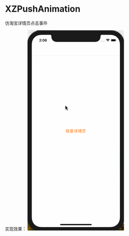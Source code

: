 # XZPushAnimation
仿淘宝详情页点击事件

实现效果：
![image](https://github.com/CoderXAndZ/XZPushAnimation/blob/master/效果图.gif)
